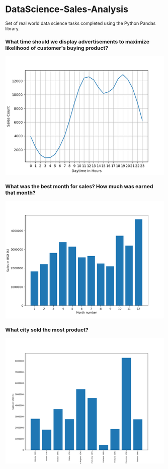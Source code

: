 # DataScience-Sales-Analysis

Set of real world data science tasks completed using the Python Pandas library.

### What time should we display advertisements to maximize likelihood of customer's buying product?
![](./Images/BestSalesPerDaytime.png)

### What was the best month for sales? How much was earned that month?
![](./Images/SalesPerMonth.png)

### What city sold the most product?
![](./Images/SalesPerCity.png)
